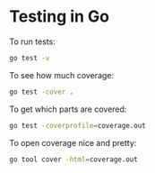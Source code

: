 # Testing in Go

To run tests:

```bash
go test -v
```

To see how much coverage:

```bash
go test -cover .
```

To get which parts are covered:

```bash
go test -coverprofile=coverage.out
```

To open coverage nice and pretty:

```bash
go tool cover -html=coverage.out
```
